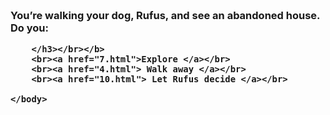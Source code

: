 <!DOCTYPE html>
<html>
    <head>
        <title>first page</title>
    </head>
    <body>
        <h3><br><b>
            You’re walking your dog, Rufus, and see an abandoned house. Do you:

  
        </h3></br></b>
        <br><a href="7.html">Explore </a></br>
        <br><a href="4.html"> Walk away </a></br>
        <br><a href="10.html"> Let Rufus decide </a></br>
        
    </body>
</html>
